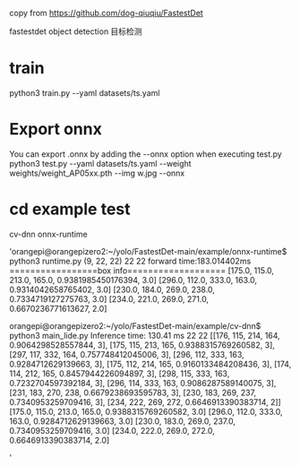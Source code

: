 
copy  from https://github.com/dog-qiuqiu/FastestDet

fastestdet object detection 
目标检测


# train  
python3 train.py --yaml datasets/ts.yaml

# Export onnx   
You can export .onnx by adding the --onnx option when executing test.py
python3 test.py --yaml datasets/ts.yaml --weight weights/weight_AP05xx.pth --img w.jpg --onnx

# cd example test
cv-dnn
onnx-runtime

'orangepi@orangepizero2:~/yolo/FastestDet-main/example/onnx-runtime$ python3 runtime.py 
(9, 22, 22)
22
22
forward time:183.014402ms
=================box info===================
[175.0, 115.0, 213.0, 165.0, 0.9381985450176394, 3.0]
[296.0, 112.0, 333.0, 163.0, 0.9314042658765402, 3.0]
[230.0, 184.0, 269.0, 238.0, 0.7334719127275763, 3.0]
[234.0, 221.0, 269.0, 271.0, 0.6670236771613627, 2.0]



orangepi@orangepizero2:~/yolo/FastestDet-main/example/cv-dnn$ python3 main_lide.py 
Inference time: 130.41 ms
22
22
[[176, 115, 214, 164, 0.9064298528557844, 3], [175, 115, 213, 165, 0.9388315769260582, 3], [297, 117, 332, 164, 0.757748412045006, 3], [296, 112, 333, 163, 0.9284712629139663, 3], [175, 112, 214, 165, 0.9160133484208436, 3], [174, 114, 212, 165, 0.8457944226094897, 3], [298, 115, 333, 163, 0.7232704597392184, 3], [296, 114, 333, 163, 0.9086287589140075, 3], [231, 183, 270, 238, 0.6679238693595783, 3], [230, 183, 269, 237, 0.7340953259709416, 3], [234, 222, 269, 272, 0.6646913390383714, 2]]
[175.0, 115.0, 213.0, 165.0, 0.9388315769260582, 3.0]
[296.0, 112.0, 333.0, 163.0, 0.9284712629139663, 3.0]
[230.0, 183.0, 269.0, 237.0, 0.7340953259709416, 3.0]
[234.0, 222.0, 269.0, 272.0, 0.6646913390383714, 2.0]

'
